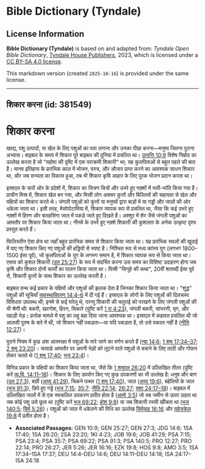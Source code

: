 # Bible Dictionary (Tyndale)

## License Information

**Bible Dictionary (Tyndale)** is based on and adapted from: _Tyndale Open Bible Dictionary_, [Tyndale House Publishers](https://tyndaleopenresources.com/), 2023, which is licensed under a [CC BY-SA 4.0 license](https://creativecommons.org/licenses/by-sa/4.0/legalcode.en).

This markdown version (created `2025-10-16`) is provided under the same license.



--------------------------------

## शिकार करना (id: 381549)

शिकार करना
==========

खाद्य, पशु उत्पादों, या खेल के लिए पशुओं का पता लगाना और उनका पीछा करना—मनुष्य जितना पुराना अभ्यास। बाइबल के समय में शिकार पूरे बाइबल की दुनिया में प्रचलित था। [उत्पत्ति 10:9](https://ref.ly/Gen10:9) विशेष निम्रोद का उल्लेख करता है जो "यहोवा की दृष्टि में एक पराक्रमी शिकारी" था; यह कुलपिताओं से बहुत पहले की बात है। मानव इतिहास के प्रारंभिक काल में भोजन, वस्त्र, और औजार प्राप्त करने का आवश्यक साधन शिकार था, और जब सभ्यता का विकास हुआ, तब भी शिकार कृषि आहार के लिए पूरक भोजन प्रदान करता था।

इस्राएल के चारों ओर के प्रदेशों में, शिकार का चित्रण चित्रों और उभरे हुए नक़्शों में भली\-भांति किया गया है। प्राचीन मिस्र में, शिकार खेल बन गया, और मिस्री लोग अक्सर कुत्तों और बिल्लियों की सहायता से खेल और पक्षियों का शिकार करते थे। जंगली पशुओं को कुत्तों या मनुष्यों द्वारा बाड़ों में या गड्ढों और जालों की ओर धकेला जाता था। इसी तरह, मेसोपोटामिया में, शिकार व्यापक रूप से प्रचलित था, जैसा कि कई उभरे हुए नक़्शों में हिरण और बारहसिंगा जाल में पकड़े जाते हुए दिखते हैं। अश्शूर में शेर जैसे जंगली पशुओं का आमतौर पर शिकार किया जाता था। नीनवे के उभरे हुए नक़्शे शिकारी की कुशलता के अनेक उत्कृष्ट दृश्य प्रस्तुत करते हैं।

फिलिस्तीन ऐसा क्षेत्र था जहाँ बहुत प्रारंभिक समय से शिकार किया जाता था। यह प्रारंभिक स्थलों की खुदाई में पाए गए शिकार किए गए पशुओं की हड्डियों से स्पष्ट है। निश्चित रूप से मध्य कांस्य युग (लगभग 1800–1500 ईसा पूर्व), जो कुलपिताओं के युग के लगभग समान है, में शिकार व्यापक रूप से किया जाता था। एसाव को कुशल शिकारी ([उत 25:27](https://ref.ly/Gen25:27)) के रूप में संदर्भित करना उस समय का विशिष्ट उदाहरण होगा जब कृषि और शिकार दोनों कार्यों का पालन किया जाता था। मिस्री "सिनुहे की कथा", 20वीं शताब्दी ईसा पूर्व से, शिकारी कुत्तों के साथ शिकार का उल्लेख करती है।

बाइबल ग्रन्थ कई प्रकार के पक्षियों और पशुओं की झलक देता है जिनका शिकार किया जाता था। "शुद्ध" पशुओं की सूचियाँ [व्यवस्थाविवरण 14:4–6](https://ref.ly/Deut14:4-Deut14:6) में दी गई हैं। इस्राएल के लोगों के लिए पशुओं की दिलचस्प विविधता उपलब्ध थी; इनमे से कई घरेलू थे, परन्तु शिकारी की चतुराई को परखने के लिए जंगली पशुओं की भी श्रेणी थी: बकरी, खरगोश, हिरन, चिकारे (पुष्टि करें [1 रा 4:23](https://ref.ly/1Kgs4:23)), जंगली बकरी, सांभरनी, मृग, और पहाड़ी भेड़। प्रत्येक मामले में पशु का लहू बहा दिया जाना आवश्यक था। इस्राएल में कहावत प्रचलित थी जो आलसी पुरुष के बारे में थी, जो शिकार नहीं पकड़ता—या यदि पकड़ता है, तो उसे पकाता नहीं है ([नीति 12:27](https://ref.ly/Prov12:27))।

पुराने नियम में कुछ अंश आत्मरक्षा में पशुओं के मारे जाने का वर्णन करते हैं ([न्या 14:6](https://ref.ly/Judg14:6); [1 शमू 17:34–37](https://ref.ly/1Sam17:34-1Sam17:37); [2 शमू 23:20](https://ref.ly/2Sam23:20))। चरवाहे आमतौर पर अपनी भेड़ों को लूटने वाले पशुओं से बचाने के लिए लाठी और गोफन लेकर चलते थे ([1 शमू 17:40](https://ref.ly/1Sam17:40); [भज 23:4](https://ref.ly/Ps23:4))।

विभिन्न प्रकार के पक्षियों का शिकार किया जाता था, जैसे कि [1 शमूएल 26:20](https://ref.ly/1Sam26:20) में उल्लिखित तीतर (पुष्टि करें [व्य.वि. 14:11–18](https://ref.ly/Deut14:11-Deut14:18))। शिकार के लिए उपयोग किए गए कुछ उपकरणों का भी उल्लेख है: धनुष और बाण ([उत 27:3](https://ref.ly/Gen27:3)), बर्छी ([अय्यू 41:29](https://ref.ly/Job41:29)), चिकने पत्थर ([1 शमू 17:40](https://ref.ly/1Sam17:40)), जाल ([अय्यू 19:6](https://ref.ly/Job19:6)), बहेलियों के जाल ([भज 91:3](https://ref.ly/Ps91:3)), छिपे हुए गड्ढे ([भज 7:15](https://ref.ly/Ps7:15); [35:7](https://ref.ly/Ps35:7); [नीति 22:14](https://ref.ly/Prov22:14); [26:27](https://ref.ly/Prov26:27); [यशा 24:17–18](https://ref.ly/Isa24:17-Isa24:18))। बाइबल में उल्लिखित जालों में से एक स्वचालित उपकरण प्रतीत होता है ([आमो 3:5](https://ref.ly/Amos3:5)) जो तब जमीन से ऊपर उठता था जब कोई पशु उसे छूता था (पुष्टि करें [भज 69:22](https://ref.ly/Ps69:22); [होश 9:8](https://ref.ly/Hos9:8)) या जब शिकारी रस्सी खींचता था ([भज 140:5](https://ref.ly/Ps140:5); [यिर्म 5:26](https://ref.ly/Jer5:26))। पशुओं को जाल में धकेलने की विधि का उल्लेख [यिर्मयाह 16:16](https://ref.ly/Jer16:16) और [यहेजकेल 19:8](https://ref.ly/Ezek19:8) में प्रतीत होता है।

* **Associated Passages:** GEN 10:9; GEN 25:27; GEN 27:3; JDG 14:6; 1SA 17:40; 1SA 26:20; 2SA 23:20; 1KI 4:23; JOB 19:6; JOB 41:29; PSA 7:15; PSA 23:4; PSA 35:7; PSA 69:22; PSA 91:3; PSA 140:5; PRO 12:27; PRO 22:14; PRO 26:27; JER 5:26; JER 16:16; EZK 19:8; HOS 9:8; AMO 3:5; 1SA 17:34–1SA 17:37; DEU 14:4–DEU 14:6; DEU 14:11–DEU 14:18; ISA 24:17–ISA 24:18

